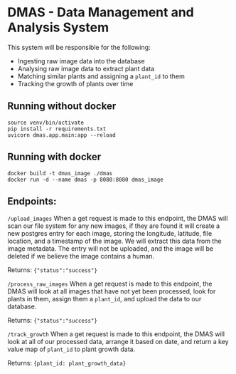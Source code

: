 # DMAS - Data Management and Analysis System

This system will be responsible for the following:
* Ingesting raw image data into the database
* Analysing raw image data to extract plant data
* Matching similar plants and assigning a `plant_id` to them
* Tracking the growth of plants over time

## Running without docker

```
source venv/bin/activate
pip install -r requirements.txt
uvicorn dmas.app.main:app --reload
```

## Running with docker
```
docker build -t dmas_image ./dmas
docker run -d --name dmas -p 8080:8080 dmas_image
```

## Endpoints:

`/upload_images`
When a get request is made to this endpoint, the DMAS will scan our file system for any new images, if they are found it will create a new postgres entry for each image, storing the longitude, latitude, file location, and a timestamp of the image. We will extract this data from the image metadata. The entry will not be uploaded, and the image will be deleted if we believe the image contains a human.

Returns: `{"status":"success"}`

`/process_raw_images`
When a get request is made to this endpoint, the DMAS will look at all images that have not yet been processed, look for plants in them, assign them a `plant_id`, and upload the data to our database.

Returns: `{"status":"success"}`

`/track_growth`
When a get request is made to this endpoint, the DMAS will look at all of our processed data, arrange it based on date, and return a key value map of `plant_id` to plant growth data.

Returns: `{plant_id: plant_growth_data}`